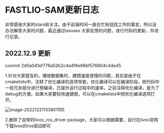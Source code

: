 # FASTLIO-SAM更新日志

非常感谢大家的stars和关注，由于前端时间一直在忙秋招找工作的事宜，所以没办法解答大家的问题，最近通过issuses 大家反馈的问题，进行代码的更新，幷进行记录。

## 2022.12.9  更新  

commit 2d0a041ef776a52b2c4a4f6e66bf576804c4de45

1.针对大家提及的，播放数据集时，建图速度很慢的问题，其实是由于在cmakelists中，注释了优化编译的选项导致，优化编译可以在编译阶段，把代码中一些冗余部分进行预编译，已提升运行过程中的速率。之前注释优化编译，是为了debug的方便。如果大家要较快速建图，可以在cmakelists中把优化编译选项打开。

![image-20221221133801195](https://kaho-pic-1307106074.cos.ap-guangzhou.myqcloud.com/CSDN_Pictures/%E6%B7%B1%E8%93%9D%E5%A4%9A%E4%BC%A0%E6%84%9F%E5%99%A8%E8%9E%8D%E5%90%88%E5%AE%9A%E4%BD%8D/%E7%AC%AC%E4%BA%8C%E7%AB%A0%E6%BF%80%E5%85%89%E9%87%8C%E7%A8%8B%E8%AE%A11image-20221221133801195.png)

2.删除了自带的livox_ros_driver  package，大家可以根据需要，自行在livox官网下载livox的ros驱动即可

